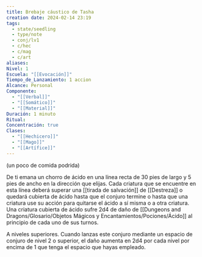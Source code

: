 ```yaml
---
title: Brebaje cáustico de Tasha
creation date: 2024-02-14 23:19
tags:
  - state/seedling
  - type/note
  - conj/lv1
  - c/hec
  - c/mag
  - c/art
aliases: 
Nivel: 1
Escuela: "[[Evocación]]"
Tiempo_de_Lanzamiento: 1 accion
Alcance: Personal
Componente:
  - "[[Verbal]]"
  - "[[Somático]]"
  - "[[Material]]"
Duración: 1 minuto
Ritual: 
Concentración: true
Clases:
  - "[[Hechicero]]"
  - "[[Mago]]"
  - "[[Artífice]]"
---
```

(un poco de comida podrida)

De ti emana un chorro de ácido en una línea recta de 30 pies de largo y 5 pies de ancho en la
dirección que elijas. Cada criatura que se encuentre en esta línea deberá superar una [[tirada de salvación]] de [[Destreza]] o quedará cubierta de ácido hasta que el conjuro termine o hasta que una
criatura use su acción para quitarse el ácido a sí misma o a otra criatura. Una criatura cubierta de
ácido sufre 2d4 de daño de [[Dungeons and Dragons/Glosario/Objetos Mágicos y Encantamientos/Pociones/Ácido]] al principio de cada uno de sus turnos.

A niveles superiores. Cuando lanzas este conjuro mediante un espacio de conjuro de nivel 2 o
superior, el daño aumenta en 2d4 por cada nivel por encima de 1 que tenga el espacio que hayas
empleado.

